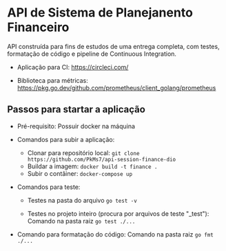 # API de Sistema de Planejanento Financeiro

API construída para fins de estudos de uma entrega completa, com testes, formatação de código e pipeline de Continuous Integration.

- Aplicação para CI: https://circleci.com/

- Biblioteca para métricas: https://pkg.go.dev/github.com/prometheus/client_golang/prometheus

## Passos para startar a aplicação

- Pré-requisito: Possuir docker na máquina

- Comandos para subir a aplicação:

    - Clonar para repositório local: ```git clone https://github.com/PkMs7/api-session-finance-dio```
    - Buildar a imagem: ```docker build -t finance .```
    - Subir o contâiner: ```docker-compose up```

- Comandos para teste:
    - Testes na pasta do arquivo
        ```go test -v```
    
    - Testes no projeto inteiro (procura por arquivos de teste "_test"):
        Comando na pasta raiz
        ```go test ./...```

- Comando para formatação do código:
    Comando na pasta raiz
        ```go fmt ./...```

<!-- Teste de Menção em Múltiplas tasks no Jira -->